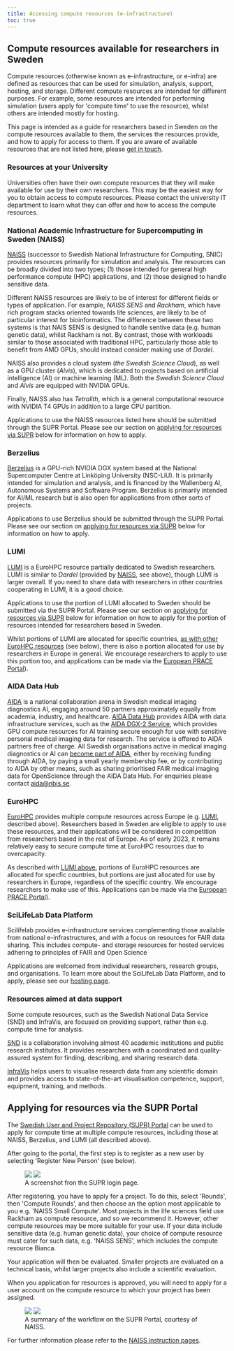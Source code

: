 ```yaml
---
title: Accessing compute resources (e-infrastructure)
toc: true
---
```


## Compute resources available for researchers in Sweden 

Compute resources (otherwise known as e-infrastructure, or e-infra) are defined as resources that can be used for simulation, analysis, support, hosting, and storage. Different compute resources are intended for different purposes. For example, some resources are intended for performing simulation (users apply for 'compute time' to use the resource), whilst others are intended mostly for hosting.

This page is intended as a guide for researchers based in Sweden on the compute resources available to them, the services the resources provide, and how to apply for access to them. If you are aware of available resources that are not listed here, please [get in touch](/contact/).

### Resources at your University

Universities often have their own compute resources that they will make available for use by their own researchers. This may be the easiest way for you to obtain access to compute resources. Please contact the university IT department to learn what they can offer and how to access the compute resources.

### National Academic Infrastructure for Supercomputing in Sweden (NAISS)

[NAISS](https://www.naiss.se/) (successor to Swedish National Infrastructure for Computing, SNIC) provides resources primarily for simulation and analysis. The resources can be broadly divided into two types; (1) those intended for general high performance compute (HPC) applications, and (2) those designed to handle sensitive data.

Different NAISS resources are likely to be of interest for different fields or types of application. For example, *NAISS SENS* and *Rackham*, which have rich program stacks oriented towards life sciences, are likely to be of particular interest for bioinformatics. The difference between these two systems is that NAIS SENS is designed to handle sentive data (e.g. human genetic data), whilst Rackham is not. By contrast, those with workloads similar to those associated with traditional HPC, particularly those able to benefit from AMD GPUs, should instead consider making use of *Dardel*.

NAISS also provides a cloud system (*the Swedish Science Cloud*), as well as a GPU cluster (*Alvis*), which is dedicated to projects based on artificial intelligence (AI) or machine learning (ML). Both the *Swedish Science Cloud* and *Alvis* are equipped with NVIDIA GPUs.

Finally, NAISS also has *Tetralith*, which is a general computational resource with NVIDIA T4 GPUs in addition to a large CPU partition.

Applications to use the NAISS resources listed here should be submitted through the SUPR Portal. Please see our section on [applying for resources via SUPR](#applying-for-resources-via-the-supr-portal) below for information on how to apply.

### Berzelius

[Berzelius](https://nsc.liu.se/systems/berzelius/) is a GPU-rich NVIDIA DGX system based at the National Supercomputer Centre at Linköping University (NSC-LiU). It is primarily intended for simulation and analysis, and is financed by the Wallenberg AI, Autonomous Systems and Software Program. Berzelius is primarily intended for AI/ML research but is also open for applications from other sorts of projects.

Applications to use Berzelius should be submitted through the SUPR Portal. Please see our section on [applying for resources via SUPR](#applying-for-resources-via-the-supr-portal) below for information on how to apply.

### LUMI 

[LUMI](https://www.lumi-supercomputer.eu/) is a EuroHPC resource partially dedicated to Swedish researchers. LUMI is similar to *Dardel* (provided by [NAISS](#national-academic-infrastructure-for-supercomputing-in-sweden-naiss), see above), though LUMI is larger overall. If you need to share data with researchers in other countries cooperating in LUMI, it is a good choice.

Applications to use the portion of LUMI allocated to Sweden should be submitted via the SUPR Portal. Please see our section on [applying for resources via SUPR](#applying-for-resources-via-the-supr-portal) below for information on how to apply for the portion of resources intended for researchers based in Sweden.

Whilst portions of LUMI are allocated for specific countries, [as with other EuroHPC resources](#eurohpc) (see below), there is also a portion allocated for use by researchers in Europe in general. We encourage researchers to apply to use this portion too, and applications can be made via the [European PRACE Portal](https://prace-ri.eu/hpc-access/eurohpc-access/)).

### AIDA Data Hub 

[AIDA](https://medtech4health.se/aida/) is a national collaboration arena in Swedish medical imaging diagnostics AI, engaging around 50 partners approximately equally from academia, industry, and healthcare. [AIDA Data Hub](https://datahub.aida.scilifelab.se/) provides AIDA with data infrastructure services, such as the [AIDA DGX-2 Service](https://datahub.aida.scilifelab.se/services/#dgx-2), which provides GPU compute resources for AI training secure enough for use with sensitive personal medical imaging data for research. The service is offered to AIDA partners free of charge. All Swedish organisations active in medical imaging diagnostics or AI can [become part of AIDA](https://datahub.aida.scilifelab.se/about/aida/#join), either by receiving funding through AIDA, by paying a small yearly membership fee, or by contributing to AIDA by other means, such as sharing prioritised FAIR medical imaging data for OpenScience through the AIDA Data Hub. For enquiries please contact [aida@nbis.se](mailto:aida@nbis.se).

### EuroHPC

[EuroHPC](https://eurohpc-ju.europa.eu/index_en) provides multiple compute resources across Europe (e.g. [LUMI](#lumi), described above). Researchers based in Sweden are eligible to apply to use these resources, and their applications will be considered in competition from researchers based in the rest of Europe. As of early 2023, it remains relatively easy to secure compute time at EuroHPC resources due to overcapacity.

As described with [LUMI above](#lumi), portions of EuroHPC resources are allocated for specfic countries, but portions are just allocated for use by researchers in Europe, regardless of the specific country. We encourage researchers to make use of this. Applications can be made via the [European PRACE Portal](https://prace-ri.eu/hpc-access/eurohpc-access/)).

### SciLifeLab Data Platform

Scilifelab provides e-infrastructure services complementing those available from national e-infrastructures, and with a focus on resources for FAIR data sharing. This includes compute- and storage resources for hosted services adhering to principles of FAIR and Open Science

Applications are welcomed from individual researchers, research groups, and organisations. To learn more about the SciLifeLab Data Platform, and to apply, please see our [hosting page](/services/hosting/).

### Resources aimed at data support

Some compute resources, such as the Swedish National Data Service (SND) and InfraVis, are focused on providing support, rather than e.g. compute time for analysis.

[SND](https://snd.gu.se/sv) is a collaboration involving almost 40 academic institutions and public research institutes. It provides researchers with a coordinated and quality-assured system for finding, describing, and sharing research data.

[InfraVis](https://infravis.se) helps users to visualise research data from any scientific domain and provides access to state-of-the-art visualisation competence, support, equipment, training, and methods.

## Applying for resources via the SUPR Portal

The [Swedish User and Project Repository (SUPR) Portal](https://supr.naiss.se/) can be used to apply for compute time at multiple compute resources, including those at NAISS, Berzelius, and LUMI (all described above).

After going to the portal, the first step is to register as a new user by selecting 'Register New Person' (see below).

<figure class="my-3 figure w-100 text-center">
  <img src="/img/misc/SUPR_login.png" class="figure-img img-fluid w-75 d-none d-xl-inline">
  <img src="/img/misc/SUPR_login.png" class="figure-img img-fluid w-100 d-xl-none">
  <figcaption class="figure-caption">A screenshot fron the SUPR login page.</figcaption>
</figure>

After registering, you have to apply for a project. To do this, select 'Rounds', then 'Compute Rounds', and then choose an the option most applicable to you e.g. 'NAISS Small Compute'. Most projects in the life sciences field use Rackham as compute resource, and so we recommend it. However, other compute resources may be more suitable for your use. If your data include sensitive data (e.g. human genetic data), your choice of compute resource must cater for such data, e.g. 'NAISS SENS', which includes the compute resource Bianca.

Your application will then be evaluated. Smaller projects are evaluated on a technical basis, whilst larger projects also include a scientific evaluation.

When you application for resources is approved, you will need to apply for a user account on the compute resource to which your project has been assigned.

<figure class="my-3 figure w-100 text-center">
  <img src="/img/misc/NAISS_workflow.png" class="figure-img img-fluid w-75 d-none d-xl-inline">
  <img src="/img/misc/NAISS_workflow.png" class="figure-img img-fluid w-100 d-xl-none">
  <figcaption class="figure-caption">A summary of the workflow on the SUPR Portal, courtesy of NAISS.</figcaption>
</figure>

For further information please refer to the [NAISS instruction pages](https://www.naiss.se).
